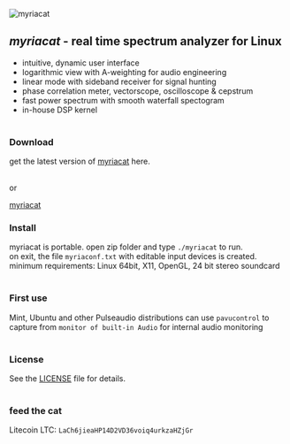 ![myriacat](../main/myriacat.gif)

## *myriacat* - real time spectrum analyzer for Linux
- intuitive, dynamic user interface
- logarithmic view with A-weighting for audio engineering
- linear mode with sideband receiver for signal hunting
- phase correlation meter, vectorscope, oscilloscope & cepstrum
- fast power spectrum with smooth waterfall spectogram
- in-house DSP kernel<br><br>

### Download
get the latest version of [myriacat](https://github.com/myriacat/myriacat/releases/download/v1.0_beta/myriacat_v1.0_beta.tar.gz) here.<br><br>

or

[myriacat](../releases/download/v1.0_beta/myriacat_v1.0_beta.tar.gz)


### Install
myriacat is portable. open zip folder and type `./myriacat` to run.<br>
on exit, the file `myriaconf.txt` with editable input devices is created.<br>
minimum requirements: Linux 64bit, X11, OpenGL, 24 bit stereo soundcard<br><br>

### First use
Mint, Ubuntu and other Pulseaudio distributions can use `pavucontrol` to<br>
capture from `monitor of built-in Audio` for internal audio monitoring<br><br>

### License
See the [LICENSE](../master/LICENSE.txt) file for details.<br><br>

### feed the cat
Litecoin LTC: `LaCh6jieaHP14D2VD36voiq4urkzaHZjGr`<br>
